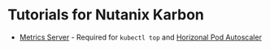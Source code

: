 # Tutorials for Nutanix Karbon

* [Metrics Server](metrics-server/README.md) - Required for `kubectl top` and [Horizonal Pod Autoscaler](https://kubernetes.io/docs/tasks/run-application/horizontal-pod-autoscale/)
